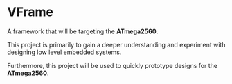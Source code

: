 # VFrame

A framework that will be targeting the **ATmega2560**.

This project is primarily to gain a deeper understanding and experiment with designing low level embedded systems.

Furthermore, this project will be used to quickly prototype designs for the **ATmega2560**.
